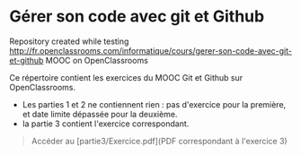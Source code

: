 # Gérer son code avec git et Github

Repository created while testing http://fr.openclassrooms.com/informatique/cours/gerer-son-code-avec-git-et-github MOOC on OpenClassrooms

Ce répertoire contient les exercices du MOOC Git et Github sur OpenClassrooms.

 - Les parties 1 et 2 ne contiennent rien : pas d'exercice pour la première, et date limite dépassée pour la deuxième.
 - la partie 3 contient l'exercice correspondant.


> Accéder au [partie3/Exercice.pdf](PDF correspondant à l'exercice 3)


